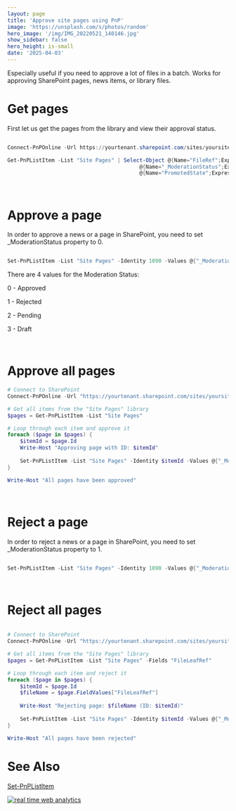 ```yaml
---
layout: page
title: 'Approve site pages using PnP'
image: 'https://unsplash.com/s/photos/random'
hero_image: '/img/IMG_20220521_140146.jpg'
show_sidebar: false
hero_height: is-small
date: '2025-04-03'
---
```



Especially useful if you need to approve a lot of files in a batch. Works for approving SharePoint pages, news items, or library files.


# Get pages

First let us get the pages from the library and view their approval status.

```powershell

Connect-PnPOnline -Url https://yourtenant.sharepoint.com/sites/yoursite -Interactive -ClientId "b8d9-yourappid-709de"

Get-PnPListItem -List "Site Pages" | Select-Object @{Name="FileRef";Expression={$_.FieldValues["FileRef"]}}, 
                                          @{Name="_ModerationStatus";Expression={$_.FieldValues["_ModerationStatus"]}}, 
                                          @{Name="PromotedState";Expression={$_.FieldValues["PromotedState"]}}, Id

```


<br/>

# Approve a page

In order to approve a news or a page in SharePoint, you need to set _ModerationStatus property to 0.

```powershell

Set-PnPListItem -List "Site Pages" -Identity 1090 -Values @{"_ModerationStatus" = "0"}
```

There are 4 values for the Moderation Status:

0 - Approved

1 - Rejected

2 - Pending

3 - Draft

<br/>

# Approve all pages

```powershell
# Connect to SharePoint
Connect-PnPOnline -Url "https://yourtenant.sharepoint.com/sites/yoursite" -Interactive  -ClientId "b8d9-yourappid-709de"

# Get all items from the "Site Pages" library
$pages = Get-PnPListItem -List "Site Pages"

# Loop through each item and approve it
foreach ($page in $pages) {
    $itemId = $page.Id
    Write-Host "Approving page with ID: $itemId"
    
    Set-PnPListItem -List "Site Pages" -Identity $itemId -Values @{"_ModerationStatus" = "0"}
}

Write-Host "All pages have been approved"
```

<br/>

# Reject a page

In order to reject a news or a page in SharePoint, you need to set _ModerationStatus property to 1. 

```powershell

Set-PnPListItem -List "Site Pages" -Identity 1090 -Values @{"_ModerationStatus" = "1"}
```


<br/>


# Reject all pages


```powershell

# Connect to SharePoint
Connect-PnPOnline -Url "https://yourtenant.sharepoint.com/sites/yoursite" -Interactive

# Get all items from the "Site Pages" library
$pages = Get-PnPListItem -List "Site Pages" -Fields "FileLeafRef"

# Loop through each item and reject it
foreach ($page in $pages) {
    $itemId = $page.Id
    $fileName = $page.FieldValues["FileLeafRef"]
    
    Write-Host "Rejecting page: $fileName (ID: $itemId)"
    
    Set-PnPListItem -List "Site Pages" -Identity $itemId -Values @{"_ModerationStatus" = "1"}
}

Write-Host "All pages have been rejected"

```



# See Also

[Set-PnPListItem](https://pnp.github.io/powershell/cmdlets/Set-PnPListItem.html)


<!-- Default Statcounter code for spo - sitepagesAll
https://powershellscripts.github.io/articles/en/spo/approvefiles
-->
<script type="text/javascript">
var sc_project=13111303; 
var sc_invisible=1; 
var sc_security="cef0a9f7"; 
var sc_client_storage="disabled"; 
</script>
<script type="text/javascript"
src="https://www.statcounter.com/counter/counter.js"
async></script>
<noscript><div class="statcounter"><a title="real time web
analytics" href="https://statcounter.com/"
target="_blank"><img class="statcounter"
src="https://c.statcounter.com/13111303/0/cef0a9f7/1/"
alt="real time web analytics"
referrerPolicy="no-referrer-when-downgrade"></a></div></noscript>
<!-- End of Statcounter Code -->